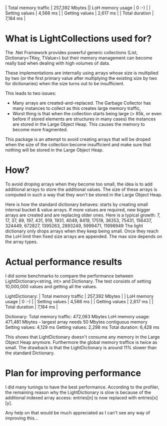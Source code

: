 | Total memory traffic | 257,392 Mbytes || LoH memory usage | 0 :-) |
| Setting values | 4,566 ms |
| Getting values | 2,617 ms |
| Total duration | 7,184 ms |

# What is LightCollections used for?

The .Net Framework provides powerful generic collections (List<T>, Dictionary<TKey, TValue>) but their memory management can become really bad when dealing with high volumes of data.

These implementations are internally using arrays whose size is multiplied by two (or the first primary value after multiplying the existing size by two for dictionaries) when the size turns out to be insufficient.

This leads to two issues:
* Many arrays are created-and-replaced. The Garbage Collector has many instances to collect as this creates large memory traffic,
* Worst thing is that when the collection starts being large (> 85k, or even before if stored elements are structures in many cases) the instances are stored in the Large Object Heap. This causes the memory to become more fragmented.

This package is an attempt to avoid creating arrays that will be droped when the size of the collection become insufficient and make sure that nothing will be stored in the Large Object Heap.

# How?

To avoid droping arrays when they become too small, the idea is to add additional arrays to store the additional values. The size of these arrays is computed in such a way that they won't be stored in the Large Object Heap.

Here is how the standard dictionary behaves: starts by creating small internal bucket & value arrays. If more values are required, new bigger arrays are created and are replacing older ones. Here is a typical growth: 7, 17, 37, 89, 197, 431, 919, 1931, 4049, 8419, 17519, 36353, 75431, 156437, 324449, 672827, 1395263, 2893249, 5999471, 11998949 
The light dictionary only drops arrays when they keep being small. Once they reach the LoH limit then fixed size arrays are appended. The max size depends on the array types.


# Actual performance results

I did some benchmarks to compare the performance between LightDictionary<string, int> and Dictionary. The test consists of setting 10,000,000 values and getting all the values.

LightDictionary:
| Total memory traffic | 257,392 Mbytes |
| LoH memory usage | 0 :-) |
| Setting values | 4,566 ms |
| Getting values | 2,617 ms |
| Total duration | 7,184 ms |

Dictionary:
Total memory traffic: 472,063 Mbytes
LoH memory usage: 471,481 Mbytes - largest array needs 50 Mbytes contiguous memory
Setting values: 4,129 ms
Getting values: 2,298 ms
Total duration: 6,428 ms

This shows that LightDictionary doesn't consume any memory in the Large Object Heap anymore. Furthermore the global memory traffice is twice as small. The drawback is that the LightDictionary is around 11% slower than the standard Dictionary.

# Plan for improving performance

I did many tunings to have the best performance. According to the profiler, the remaining reason why the LightDictionary is slow is because of the additional indexed array access: entries[n] is now replaced with entries[x][y].

Any help on that would be much appreciated as I can't see any way of improving this...
